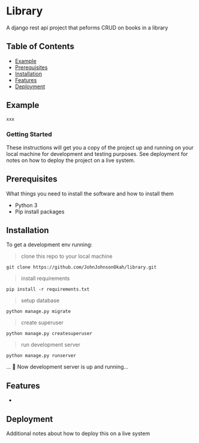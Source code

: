# Library

A django rest api project that peforms CRUD on books in a library


## Table of Contents

- [Example](#example)
- [Prerequisites](#prerequisites)
- [Installation](#installation)
- [Features](#features)
- [Deployment](#deployment)

## Example
```python
xxx

```

### Getting Started

These instructions will get you a copy of the project up and running on your local machine for development and testing purposes. See deployment for notes on how to deploy the project on a live system.


## Prerequisites

What things you need to install the software and how to install them

- Python 3
- Pip install packages



## Installation

To get a development env running:

>clone this repo to your local machine
```
git clone https://github.com/JohnJohnsonOkah/library.git
```

>install requirements
```
pip install -r requirements.txt
```

>setup database
```
python manage.py migrate
```

>create superuser
```
python manage.py createsuperuser
```

>run development server
```
python manage.py runserver
```
... 👯 Now development server is up and running...



## Features

- 




## Deployment

Additional notes about how to deploy this on a live system